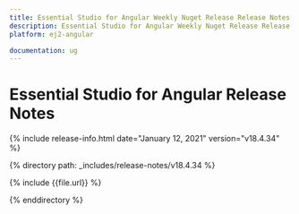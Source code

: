 ```yaml
---
title: Essential Studio for Angular Weekly Nuget Release Release Notes  
description: Essential Studio for Angular Weekly Nuget Release Release Notes  
platform: ej2-angular

documentation: ug
---
```


# Essential Studio for  Angular  Release Notes  

{% include release-info.html date="January 12, 2021"   version="v18.4.34"  %} 

{% directory path: _includes/release-notes/v18.4.34 %}

{% include {{file.url}} %}

{% enddirectory %}
